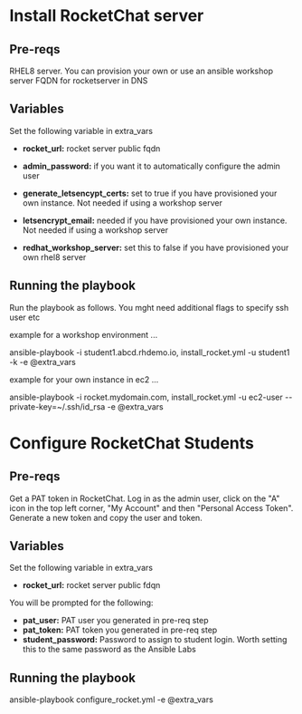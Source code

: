 Install RocketChat server
=========

Pre-reqs
------------

RHEL8 server. You can provision your own or use an ansible workshop server
FQDN for rocketserver in DNS

Variables
------------

Set the following variable in extra_vars

* **rocket_url:** rocket server public fqdn

* **admin_password:** if you want it to automatically configure the admin user

* **generate_letsencypt_certs:** set to true if you have provisioned your own instance. Not needed if using a workshop server

* **letsencrypt_email:** needed if you have provisioned your own instance. Not needed if using a workshop server

* **redhat_workshop_server:** set this to false if you have provisioned your own rhel8 server

Running the playbook
------------

Run the playbook as follows. You mght need additional flags to specify ssh user etc

example for a workshop environment ...

ansible-playbook -i student1.abcd.rhdemo.io, install_rocket.yml -u student1 -k -e @extra_vars

example for your own instance in ec2 ...

ansible-playbook -i rocket.mydomain.com, install_rocket.yml -u ec2-user --private-key=~/.ssh/id_rsa -e @extra_vars

Configure RocketChat Students
=========

Pre-reqs
------------

Get a PAT token in RocketChat. Log in as the admin user, click on the "A" icon in the top left corner, "My Account" and then "Personal Access Token". Generate a new token and copy the user and token. 

Variables
------------

Set the following variable in extra_vars

* **rocket_url:** rocket server public fdqn

You will be prompted for the following:

* **pat_user:** PAT user you generated in pre-req step
* **pat_token:** PAT token you generated in pre-req step
* **student_password:** Password to assign to student login. Worth setting this to the same password as the Ansible Labs

Running the playbook
------------

ansible-playbook configure_rocket.yml -e @extra_vars

